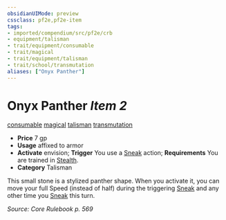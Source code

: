 ```yaml
---
obsidianUIMode: preview
cssclass: pf2e,pf2e-item
tags:
- imported/compendium/src/pf2e/crb
- equipment/talisman
- trait/equipment/consumable
- trait/magical
- trait/equipment/talisman
- trait/school/transmutation
aliases: ["Onyx Panther"]
---
```

# Onyx Panther *Item 2*  
[consumable](consumable.md)  [magical](magical.md)  [talisman](talisman.md)  [transmutation](transmutation.md)  

- **Price** 7 gp
- **Usage** affixed to armor
- **Activate** envision; **Trigger** You use a [Sneak](sneak.md) action; **Requirements** You are trained in [Stealth](../../skills.md#Stealth).
- **Category** Talisman

This small stone is a stylized panther shape. When you activate it, you can move your full Speed (instead of half) during the triggering [Sneak](sneak.md) and any other time you [Sneak](sneak.md) this turn.

*Source: Core Rulebook p. 569*